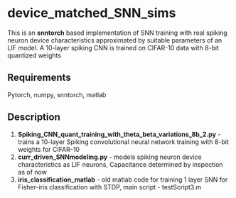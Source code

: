 # device_matched_SNN_sims
This is an **snntorch** based implementation of SNN training with real spiking neuron device characteristics approximated by suitable parameters of an LIF model. A 10-layer spiking CNN is trained on CIFAR-10 data with 8-bit quantized weights

## Requirements
Pytorch, numpy, snntorch, matlab

## Description
1. **Spiking_CNN_quant_training_with_theta_beta_variations_8b_2.py** - trains a 10-layer Spiking convolutional neural network training with 8-bit weights for CIFAR-10
2. **curr_driven_SNNmodeling.py** - models spiking neuron device characteristics as LIF neurons, Capacitance determined by inspection as of now
3. **iris_classification_matlab** - old matlab code for training 1 layer SNN for Fisher-iris classification with STDP, main script - testScript3.m
